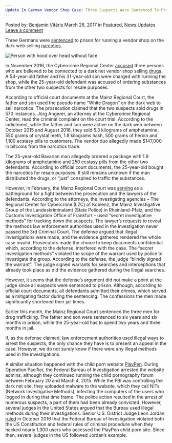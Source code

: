 ```yaml
---
Update In German Vendor Shop Case: Three Suspects Were Sentenced To Prison
---
```

<article class="post-listing post-18805 post type-post status-publish format-standard has-post-thumbnail hentry  tag-case tag-german tag-prison tag-sentenced tag-shop tag-suspects tag-update tag-vendor">
<div class="post-inner">
<span>Posted by: <a href="https://www.deepdotweb.com/author/benjaminvi/" title="">Benjamin Vitáris </a></span>
<span>March 26, 2017</span>
<span>in <a href="https://www.deepdotweb.com/category/deepdot-news/" rel="category tag">Featured</a>, <a href="https://www.deepdotweb.com/category/news-updates/" rel="category tag">News Updates</a></span>
<span><a href="https://www.deepdotweb.com/2017/03/26/update-german-vendor-shop-case-three-suspects-sentenced-prison/#respond">Leave a comment</a></span>


<p><a id="post-18805-_gjdgxs"></a> Three Germans were <a href="http://www.swr.de/swraktuell/rp/mainz/mainzer-landgericht-haftstrafen-fuer-drogenhandel-im-darknet/-/id=1662/did=19155130/nid=1662/179rh5e/">sentenced</a> to prison for running a vendor shop on the dark web selling <a href="https://www.deepdotweb.com/tag/narcotics/">narcotics</a>.</p>
<p><img class="wp-image-18813 aligncenter" src="/imgs/2017/03/person-with-hood-over-head-without-face.jpeg" alt="Person with hood over head without face" srcset="/imgs/2017/03/person-with-hood-over-head-without-face.jpeg 316w, /imgs/2017/03/person-with-hood-over-head-without-face-300x168.jpeg 300w" sizes="(max-width: 316px) 100vw, 316px"/></p>
<p>In November 2016, the Cybercrime Regional Center <a href="https://www.deepdotweb.com/2016/11/25/three-arrested-german-vendor-shop-bust/">accused</a> three persons who are believed to be connected to a dark net vendor shop selling <a href="https://www.deepdotweb.com/tag/drugs/">drugs</a>. A 54-year-old father and his 31-year-old son were charged with running the shop, while the 25-year-old defendant was accused of ordering substances from the other two suspects for resale purposes.</p>
<p>According to official court documents at the Mainz Regional Court, the father and son used the pseudo name “White Dragon” on the dark web to sell narcotics. The prosecution claimed that the two suspects sold drugs in 570 instances. Jörg Angerer, an attorney at the Cybercrime Regional Center, read the criminal complaint on the court trial. According to the indictment, while the father and son were active on the dark web between October 2015 and August 2016, they sold 5.3 kilograms of amphetamine, 550 grams of crystal meth, 1.8 kilograms hash, 500 grams of heroin and 1,100 ecstasy pills to customers. The vendor duo allegedly made $147,000 in bitcoins from the narcotics trade.</p>
<p>The 25-year-old Bavarian man allegedly ordered a package with 1.9 kilograms of amphetamine and 250 ecstasy pills from the other two defendants. According to official court documents, the 25-year-old bought the narcotics for resale purposes. It still remains unknown if the man distributed the drugs, or “just” conspired to traffic the substances.</p>
<p>However, in February, the Mainz Regional Court was <a href="https://www.deepdotweb.com/2017/02/20/three-bavarians-arrested-for-darknet-distribution-used-the-name-white-dragon/">serving</a> as a battleground for a fight between the prosecution and the lawyers of the defendants. According to the attorneys, the investigating agencies &#8211; The Regional Center for Cybercrime (LZC) of Koblenz, the Mainz Investigative Group of the Landeskriminalamt (State Police) in Rheinland-Pfalz, and the Customs Investigation Office of Frankfurt – used “secret investigative methods” for tracking down the suspects. The lawyer&#8217;s requests to reveal the methods law enforcement authorities used in the investigation never passed the 3rd Criminal Court. The defense argued that illegal investigations were made, and the evidence gathered rendered the whole case invalid. Prosecutors made the choice to keep documents confidential which, according to the defense, interfered with the case. The “secret investigation methods” violated the scope of the warrant used by police to investigate the group. According to the defense, the judge “blindly signed the warrant”. The judge signed warrants for searches and interceptions that already took place as did the evidence gathered during the illegal searches.</p>
<p>However, it seems that the defense’s argument did not make a point at the judge since all suspects were sentenced to prison. Although, according to official court documents, all defendants admitted their crimes, which served as a mitigating factor during the sentencing. The confessions the men made significantly shortened their jail times.</p>
<p>Earlier this month, the Mainz Regional Court sentenced the three men for drug trafficking. The father and son were sentenced to six years and six months in prison, while the 25-year-old has to spend two years and three months in jail.</p>
<p>If, as the defense claimed, law enforcement authorities used illegal ways to arrest the suspects, the only chance they have is to present an appeal in the case. However, we do not surely know if there were any illegal methods used in the investigations.</p>
<p>A similar situation happened with the child porn website <a href="https://www.deepdotweb.com/tag/playpen/">PlayPen</a>. During Operation Pacifier, the Federal Bureau of Investigation arrested the website admins, although they continued running the child pornography forum between February 20 and March 4, 2015. While the FBI was controlling the dark net site, they uploaded malware to the website, which they call NITs (Network Investigative Methods), infecting the computers of the users who logged in during that time frame. The police action resulted in the arrest of numerous suspects, a part of them had been already convicted. However, several judges in the United States argued that the Bureau used illegal methods during their investigations. Senior U.S. District Judge Leon Jordan <a href="https://www.deepdotweb.com/2016/10/26/knoxville-federal-judge-rules-fbi-playpen-case/">ruled</a> in October 2016 that the Federal Bureau of Investigation violated both the US Constitution and federal rules of criminal procedure when they hacked nearly 1,300 users who accessed the PlayPen child porn site. Since then, several judges in the US followed Jordan’s example.</p>
</div>
<span style="display:none"><a href="https://www.deepdotweb.com/tag/case/" rel="tag">case</a> <a href="https://www.deepdotweb.com/tag/german/" rel="tag">german</a> <a href="https://www.deepdotweb.com/tag/prison/" rel="tag">prison</a> <a href="https://www.deepdotweb.com/tag/sentenced/" rel="tag">sentenced</a> <a href="https://www.deepdotweb.com/tag/shop/" rel="tag">shop</a> <a href="https://www.deepdotweb.com/tag/suspects/" rel="tag">suspects</a> <a href="https://www.deepdotweb.com/tag/update/" rel="tag">update</a> <a href="https://www.deepdotweb.com/tag/vendor/" rel="tag">vendor</a></span> <span style="display:none" class="updated">2017-03-26</span>
<div style="display:none" class="vcard author" itemprop="author" itemscope itemtype="http://schema.org/Person"><strong class="fn" itemprop="name"><a href="https://www.deepdotweb.com/author/benjaminvi/" title="Posts by Benjamin Vitáris" rel="author">Benjamin Vitáris</a></strong></div>
</div>
</article>


